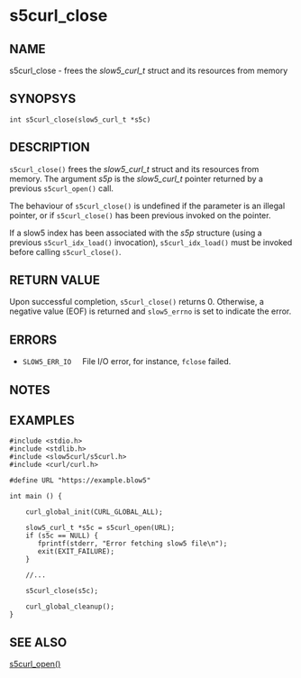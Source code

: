 # s5curl_close

## NAME
s5curl_close - frees the *slow5_curl_t* struct and its resources from memory

## SYNOPSYS
`int s5curl_close(slow5_curl_t *s5c)`

## DESCRIPTION
`s5curl_close()` frees the *slow5_curl_t* struct and its resources from memory.
The argument *s5p* is the *slow5_curl_t* pointer returned by a previous `s5curl_open()` call.

The behaviour of `s5curl_close()` is undefined if the parameter is an illegal pointer, or if `s5curl_close()` has been previous invoked on the pointer.

If a slow5 index has been associated with the *s5p* structure (using a previous `s5curl_idx_load()` invocation), `s5curl_idx_load()` must be invoked before calling `s5curl_close()`.

## RETURN VALUE

Upon successful completion, `s5curl_close()` returns 0. Otherwise, a negative value (EOF) is returned and `slow5_errno` is set to indicate the error.

## ERRORS

* `SLOW5_ERR_IO`
  &nbsp;&nbsp;&nbsp;&nbsp;File I/O error, for instance, `fclose` failed.

## NOTES

## EXAMPLES
```
#include <stdio.h>
#include <stdlib.h>
#include <slow5curl/s5curl.h>
#include <curl/curl.h>

#define URL "https://example.blow5"

int main () {

    curl_global_init(CURL_GLOBAL_ALL);

    slow5_curl_t *s5c = s5curl_open(URL);
    if (s5c == NULL) {
       fprintf(stderr, "Error fetching slow5 file\n");
       exit(EXIT_FAILURE);
    }

    //...

    s5curl_close(s5c);

    curl_global_cleanup();
}
```

## SEE ALSO

[s5curl_open()](s5curl_open.md)
